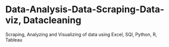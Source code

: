 # Data-Analysis-Data-Scraping-Data-viz, Datacleaning
Scraping, Analyzing and Visualizing of data using Excel, SQl, Python, R, Tableau
